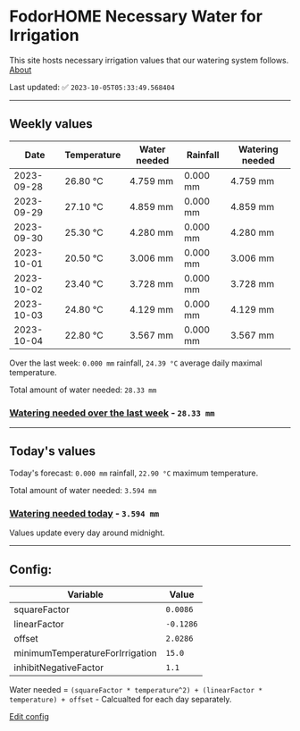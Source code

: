 # FodorHOME Necessary Water for Irrigation

This site hosts necessary irrigation values that our watering system follows. [About](https://github.com/redyau/irrigation)

Last updated: ✅ `2023-10-05T05:33:49.568404`

---

## Weekly values

| Date | Temperature | Water needed | Rainfall | Watering needed |
|-----|-----|-----|-----|-----|
| 2023-09-28 | 26.80 °C | 4.759 mm | 0.000 mm | 4.759 mm |
| 2023-09-29 | 27.10 °C | 4.859 mm | 0.000 mm | 4.859 mm |
| 2023-09-30 | 25.30 °C | 4.280 mm | 0.000 mm | 4.280 mm |
| 2023-10-01 | 20.50 °C | 3.006 mm | 0.000 mm | 3.006 mm |
| 2023-10-02 | 23.40 °C | 3.728 mm | 0.000 mm | 3.728 mm |
| 2023-10-03 | 24.80 °C | 4.129 mm | 0.000 mm | 4.129 mm |
| 2023-10-04 | 22.80 °C | 3.567 mm | 0.000 mm | 3.567 mm |


Over the last week: `0.000 mm` rainfall, `24.39 °C` average daily maximal temperature.

Total amount of water needed: `28.33 mm`

### [Watering needed over the last week](lastweek.txt) - `28.33 mm`

---

## Today's values

Today's forecast: `0.000 mm` rainfall, `22.90 °C` maximum temperature.

Total amount of water needed: `3.594 mm`

### [Watering needed today](today.txt) - `3.594 mm`

Values update every day around midnight.

---

## Config:

| Variable | Value |
|-----|-----|
| squareFactor | `0.0086` |
| linearFactor | `-0.1286` |
| offset | `2.0286` |
| minimumTemperatureForIrrigation | `15.0` |
| inhibitNegativeFactor | `1.1` |

Water needed = `(squareFactor * temperature^2) + (linearFactor * temperature) + offset` - Calcualted for each day separately.

[Edit config](https://github.com/RedyAu/irrigation/edit/main/config.json)
